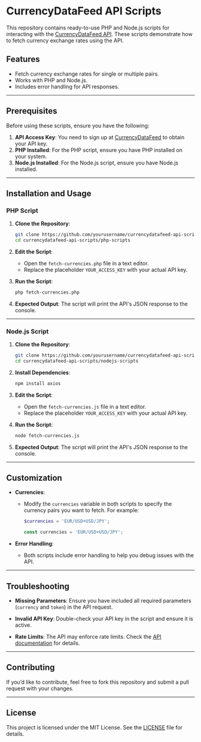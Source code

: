 # CurrencyDataFeed API Scripts

This repository contains ready-to-use PHP and Node.js scripts for interacting with the [CurrencyDataFeed API](https://currencydatafeed.com/documentation.php). These scripts demonstrate how to fetch currency exchange rates using the API.

## Features

- Fetch currency exchange rates for single or multiple pairs.
- Works with PHP and Node.js.
- Includes error handling for API responses.

---

## Prerequisites

Before using these scripts, ensure you have the following:

1. **API Access Key**: You need to sign up at [CurrencyDataFeed](https://currencydatafeed.com/) to obtain your API key.
2. **PHP Installed**: For the PHP script, ensure you have PHP installed on your system.
3. **Node.js Installed**: For the Node.js script, ensure you have Node.js installed.

---

## Installation and Usage

### PHP Script

1. **Clone the Repository**:
   ```bash
   git clone https://github.com/yourusername/currencydatafeed-api-scripts.git
   cd currencydatafeed-api-scripts/php-scripts
   ```

2. **Edit the Script**:
   - Open the `fetch-currencies.php` file in a text editor.
   - Replace the placeholder `YOUR_ACCESS_KEY` with your actual API key.

3. **Run the Script**:
   ```bash
   php fetch-currencies.php
   ```

4. **Expected Output**:
   The script will print the API's JSON response to the console.

---

### Node.js Script

1. **Clone the Repository**:
   ```bash
   git clone https://github.com/yourusername/currencydatafeed-api-scripts.git
   cd currencydatafeed-api-scripts/nodejs-scripts
   ```

2. **Install Dependencies**:
   ```bash
   npm install axios
   ```

3. **Edit the Script**:
   - Open the `fetch-currencies.js` file in a text editor.
   - Replace the placeholder `YOUR_ACCESS_KEY` with your actual API key.

4. **Run the Script**:
   ```bash
   node fetch-currencies.js
   ```

5. **Expected Output**:
   The script will print the API's JSON response to the console.

---

## Customization

- **Currencies**:
  - Modify the `currencies` variable in both scripts to specify the currency pairs you want to fetch. For example:
    ```php
    $currencies = 'EUR/USD+USD/JPY';
    ```
    ```javascript
    const currencies = 'EUR/USD+USD/JPY';
    ```

- **Error Handling**:
  - Both scripts include error handling to help you debug issues with the API.

---

## Troubleshooting

- **Missing Parameters**:
  Ensure you have included all required parameters (`currency` and `token`) in the API request.

- **Invalid API Key**:
  Double-check your API key in the script and ensure it is active.

- **Rate Limits**:
  The API may enforce rate limits. Check the [API documentation](https://currencydatafeed.com/documentation.php) for details.

---

## Contributing

If you’d like to contribute, feel free to fork this repository and submit a pull request with your changes.

---

## License

This project is licensed under the MIT License. See the [LICENSE](LICENSE) file for details.
